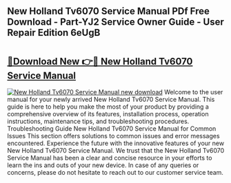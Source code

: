 ## New Holland Tv6070 Service Manual PDf Free Download - Part-YJ2 Service Owner Guide - User Repair Edition 6eUgB

# <h2><a href="http://bc9456.oget.top/?id=New+Holland+Tv6070+Service+Manual">🔗Download New 👉🔴 New Holland Tv6070 Service Manual</a></h2>

[![New Holland Tv6070 Service Manual new download](https://i.imgur.com/5g1atiW.png)](http://bc9456.oget.top/?id=New+Holland+Tv6070+Service+Manual)
Welcome to the user manual for your newly arrived New Holland Tv6070 Service Manual. This guide is here to help you make the most of your product by providing a comprehensive overview of its features, installation process, operation instructions, maintenance tips, and troubleshooting procedures. Troubleshooting Guide New Holland Tv6070 Service Manual for Common Issues This section offers solutions to common issues and error messages encountered. Experience the future with the innovative features of your new New Holland Tv6070 Service Manual. We trust that the New Holland Tv6070 Service Manual has been a clear and concise resource in your efforts to learn the ins and outs of your new device. In case of any queries or concerns, please do not hesitate to reach out to our customer service team.
